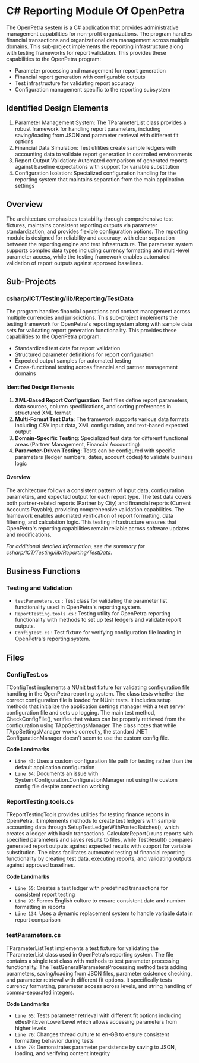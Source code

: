 # C# Reporting Module Of OpenPetra

The OpenPetra system is a C# application that provides administrative management capabilities for non-profit organizations. The program handles financial transactions and organizational data management across multiple domains. This sub-project implements the reporting infrastructure along with testing frameworks for report validation. This provides these capabilities to the OpenPetra program:

- Parameter processing and management for report generation
- Financial report generation with configurable outputs
- Test infrastructure for validating report accuracy
- Configuration management specific to the reporting subsystem

## Identified Design Elements

1. Parameter Management System: The TParameterList class provides a robust framework for handling report parameters, including saving/loading from JSON and parameter retrieval with different fit options
2. Financial Data Simulation: Test utilities create sample ledgers with accounting data to validate report generation in controlled environments
3. Report Output Validation: Automated comparison of generated reports against baseline expectations with support for variable substitution
4. Configuration Isolation: Specialized configuration handling for the reporting system that maintains separation from the main application settings

## Overview
The architecture emphasizes testability through comprehensive test fixtures, maintains consistent reporting outputs via parameter standardization, and provides flexible configuration options. The reporting module is designed for reliability and accuracy, with clear separation between the reporting engine and test infrastructure. The parameter system supports complex data types including currency formatting and multi-level parameter access, while the testing framework enables automated validation of report outputs against approved baselines.

## Sub-Projects

### csharp/ICT/Testing/lib/Reporting/TestData

The program handles financial operations and contact management across multiple currencies and jurisdictions. This sub-project implements the testing framework for OpenPetra's reporting system along with sample data sets for validating report generation functionality. This provides these capabilities to the OpenPetra program:

- Standardized test data for report validation
- Structured parameter definitions for report configuration
- Expected output samples for automated testing
- Cross-functional testing across financial and partner management domains

#### Identified Design Elements

1. **XML-Based Report Configuration**: Test files define report parameters, data sources, column specifications, and sorting preferences in structured XML format
2. **Multi-Format Test Data**: The framework supports various data formats including CSV input data, XML configuration, and text-based expected output
3. **Domain-Specific Testing**: Specialized test data for different functional areas (Partner Management, Financial Accounting)
4. **Parameter-Driven Testing**: Tests can be configured with specific parameters (ledger numbers, dates, account codes) to validate business logic

#### Overview
The architecture follows a consistent pattern of input data, configuration parameters, and expected output for each report type. The test data covers both partner-related reports (Partner by City) and financial reports (Current Accounts Payable), providing comprehensive validation capabilities. The framework enables automated verification of report formatting, data filtering, and calculation logic. This testing infrastructure ensures that OpenPetra's reporting capabilities remain reliable across software updates and modifications.

  *For additional detailed information, see the summary for csharp/ICT/Testing/lib/Reporting/TestData.*

## Business Functions

### Testing and Validation
- `testParameters.cs` : Test class for validating the parameter list functionality used in OpenPetra's reporting system.
- `ReportTesting.tools.cs` : Testing utility for OpenPetra reporting functionality with methods to set up test ledgers and validate report outputs.
- `ConfigTest.cs` : Test fixture for verifying configuration file loading in OpenPetra's reporting system.

## Files
### ConfigTest.cs

TConfigTest implements a NUnit test fixture for validating configuration file handling in the OpenPetra reporting system. The class tests whether the correct configuration file is loaded for NUnit tests. It includes setup methods that initialize the application settings manager with a test server configuration file and sets up logging. The main test method, CheckConfigFile(), verifies that values can be properly retrieved from the configuration using TAppSettingsManager. The class notes that while TAppSettingsManager works correctly, the standard .NET ConfigurationManager doesn't seem to use the custom config file.

 **Code Landmarks**
- `Line 43`: Uses a custom configuration file path for testing rather than the default application configuration
- `Line 64`: Documents an issue with System.Configuration.ConfigurationManager not using the custom config file despite connection working
### ReportTesting.tools.cs

TReportTestingTools provides utilities for testing finance reports in OpenPetra. It implements methods to create test ledgers with sample accounting data through SetupTestLedgerWithPostedBatches(), which creates a ledger with basic transactions. CalculateReport() runs reports with specified parameters and saves results to files, while TestResult() compares generated report outputs against expected results with support for variable substitution. The class facilitates automated testing of financial reporting functionality by creating test data, executing reports, and validating outputs against approved baselines.

 **Code Landmarks**
- `Line 55`: Creates a test ledger with predefined transactions for consistent report testing
- `Line 93`: Forces English culture to ensure consistent date and number formatting in reports
- `Line 134`: Uses a dynamic replacement system to handle variable data in report comparison
### testParameters.cs

TParameterListTest implements a test fixture for validating the TParameterList class used in OpenPetra's reporting system. The file contains a single test class with methods to test parameter processing functionality. The TestGeneralParametersProcessing method tests adding parameters, saving/loading from JSON files, parameter existence checking, and parameter retrieval with different fit options. It specifically tests currency formatting, parameter access across levels, and string handling of comma-separated integers.

 **Code Landmarks**
- `Line 65`: Tests parameter retrieval with different fit options including eBestFitEvenLowerLevel which allows accessing parameters from higher levels
- `Line 76`: Changes thread culture to en-GB to ensure consistent formatting behavior during tests
- `Line 79`: Demonstrates parameter persistence by saving to JSON, loading, and verifying content integrity

[Generated by the Sage AI expert workbench: 2025-03-30 02:22:57  https://sage-tech.ai/workbench]: #